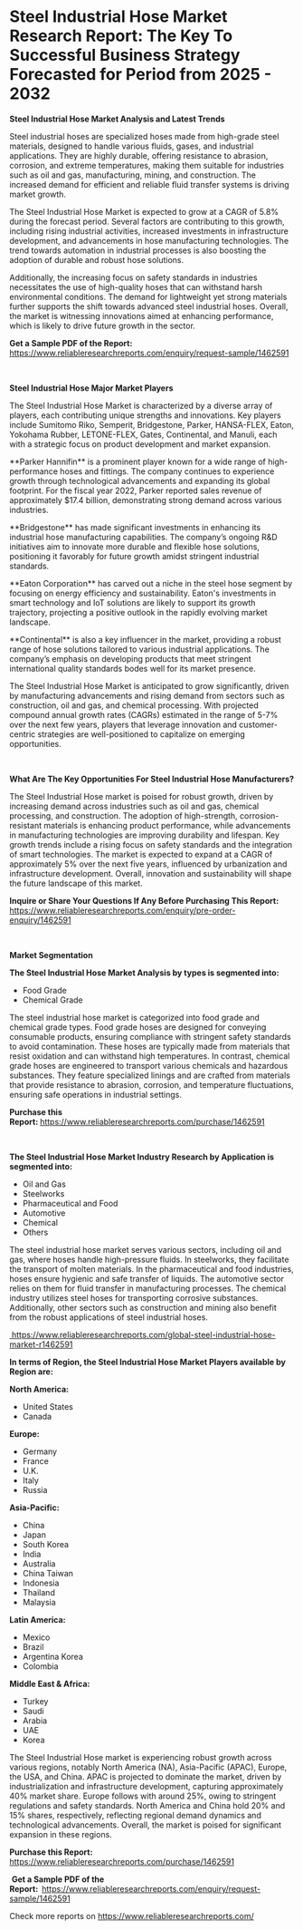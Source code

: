 <p><h1>Steel Industrial Hose Market Research Report: The Key To Successful Business Strategy Forecasted for Period from 2025 - 2032</h1></p><p><strong>Steel Industrial Hose Market Analysis and Latest Trends</strong></p>
<p><p>Steel industrial hoses are specialized hoses made from high-grade steel materials, designed to handle various fluids, gases, and industrial applications. They are highly durable, offering resistance to abrasion, corrosion, and extreme temperatures, making them suitable for industries such as oil and gas, manufacturing, mining, and construction. The increased demand for efficient and reliable fluid transfer systems is driving market growth.</p><p>The Steel Industrial Hose Market is expected to grow at a CAGR of 5.8% during the forecast period. Several factors are contributing to this growth, including rising industrial activities, increased investments in infrastructure development, and advancements in hose manufacturing technologies. The trend towards automation in industrial processes is also boosting the adoption of durable and robust hose solutions.</p><p>Additionally, the increasing focus on safety standards in industries necessitates the use of high-quality hoses that can withstand harsh environmental conditions. The demand for lightweight yet strong materials further supports the shift towards advanced steel industrial hoses. Overall, the market is witnessing innovations aimed at enhancing performance, which is likely to drive future growth in the sector.</p></p>
<p><strong>Get a Sample PDF of the Report:&nbsp;</strong> <a href="https://www.reliableresearchreports.com/enquiry/request-sample/1462591?utm_campaign=38&utm_medium=2&utm_source=Github&utm_content=ia&utm_term=03022025&utm_id=steel-industrial-hose">https://www.reliableresearchreports.com/enquiry/request-sample/1462591</a></p>
<p>&nbsp;</p>
<p><strong>Steel Industrial Hose Major Market Players</strong></p>
<p><p>The Steel Industrial Hose Market is characterized by a diverse array of players, each contributing unique strengths and innovations. Key players include Sumitomo Riko, Semperit, Bridgestone, Parker, HANSA-FLEX, Eaton, Yokohama Rubber, LETONE-FLEX, Gates, Continental, and Manuli, each with a strategic focus on product development and market expansion.</p><p>**Parker Hannifin** is a prominent player known for a wide range of high-performance hoses and fittings. The company continues to experience growth through technological advancements and expanding its global footprint. For the fiscal year 2022, Parker reported sales revenue of approximately $17.4 billion, demonstrating strong demand across various industries.</p><p>**Bridgestone** has made significant investments in enhancing its industrial hose manufacturing capabilities. The company’s ongoing R&D initiatives aim to innovate more durable and flexible hose solutions, positioning it favorably for future growth amidst stringent industrial standards.</p><p>**Eaton Corporation** has carved out a niche in the steel hose segment by focusing on energy efficiency and sustainability. Eaton's investments in smart technology and IoT solutions are likely to support its growth trajectory, projecting a positive outlook in the rapidly evolving market landscape.</p><p>**Continental** is also a key influencer in the market, providing a robust range of hose solutions tailored to various industrial applications. The company’s emphasis on developing products that meet stringent international quality standards bodes well for its market presence.</p><p>The Steel Industrial Hose Market is anticipated to grow significantly, driven by manufacturing advancements and rising demand from sectors such as construction, oil and gas, and chemical processing. With projected compound annual growth rates (CAGRs) estimated in the range of 5-7% over the next few years, players that leverage innovation and customer-centric strategies are well-positioned to capitalize on emerging opportunities.</p></p>
<p>&nbsp;</p>
<p><strong>What Are The Key Opportunities For Steel Industrial Hose Manufacturers?</strong></p>
<p><p>The Steel Industrial Hose market is poised for robust growth, driven by increasing demand across industries such as oil and gas, chemical processing, and construction. The adoption of high-strength, corrosion-resistant materials is enhancing product performance, while advancements in manufacturing technologies are improving durability and lifespan. Key growth trends include a rising focus on safety standards and the integration of smart technologies. The market is expected to expand at a CAGR of approximately 5% over the next five years, influenced by urbanization and infrastructure development. Overall, innovation and sustainability will shape the future landscape of this market.</p></p>
<p><strong>Inquire or Share Your Questions If Any Before Purchasing This Report:</strong> <a href="https://www.reliableresearchreports.com/enquiry/pre-order-enquiry/1462591?utm_campaign=38&utm_medium=2&utm_source=Github&utm_content=ia&utm_term=03022025&utm_id=steel-industrial-hose">https://www.reliableresearchreports.com/enquiry/pre-order-enquiry/1462591</a></p>
<p>&nbsp;</p>
<p><strong>Market Segmentation</strong></p>
<p><strong>The Steel Industrial Hose Market Analysis by types is segmented into:</strong></p>
<p><ul><li>Food Grade</li><li>Chemical Grade</li></ul></p>
<p><p>The steel industrial hose market is categorized into food grade and chemical grade types. Food grade hoses are designed for conveying consumable products, ensuring compliance with stringent safety standards to avoid contamination. These hoses are typically made from materials that resist oxidation and can withstand high temperatures. In contrast, chemical grade hoses are engineered to transport various chemicals and hazardous substances. They feature specialized linings and are crafted from materials that provide resistance to abrasion, corrosion, and temperature fluctuations, ensuring safe operations in industrial settings.</p></p>
<p><strong>Purchase this Report:&nbsp;</strong><a href="https://www.reliableresearchreports.com/purchase/1462591?utm_campaign=38&utm_medium=2&utm_source=Github&utm_content=ia&utm_term=03022025&utm_id=steel-industrial-hose">https://www.reliableresearchreports.com/purchase/1462591</a></p>
<p>&nbsp;</p>
<p><strong>The Steel Industrial Hose Market Industry Research by Application is segmented into:</strong></p>
<p><ul><li>Oil and Gas</li><li>Steelworks</li><li>Pharmaceutical and Food</li><li>Automotive</li><li>Chemical</li><li>Others</li></ul></p>
<p><p>The steel industrial hose market serves various sectors, including oil and gas, where hoses handle high-pressure fluids. In steelworks, they facilitate the transport of molten materials. In the pharmaceutical and food industries, hoses ensure hygienic and safe transfer of liquids. The automotive sector relies on them for fluid transfer in manufacturing processes. The chemical industry utilizes steel hoses for transporting corrosive substances. Additionally, other sectors such as construction and mining also benefit from the robust applications of steel industrial hoses.</p></p>
<p><a href="https://www.reliableresearchreports.com/global-steel-industrial-hose-market-r1462591?utm_campaign=38&utm_medium=2&utm_source=Github&utm_content=ia&utm_term=03022025&utm_id=steel-industrial-hose">&nbsp;https://www.reliableresearchreports.com/global-steel-industrial-hose-market-r1462591</a></p>
<p><strong>In terms of Region, the Steel Industrial Hose Market Players available by Region are:</strong></p>
<p>
    <p> <strong> North America: </strong>
        <ul>
            <li>United States</li>
            <li>Canada</li>
        </ul>
        </p> 
    <p> <strong> Europe: </strong>
        <ul>
            <li>Germany</li>
            <li>France</li>
            <li>U.K.</li>
            <li>Italy</li>
            <li>Russia</li>
        </ul>
        </p> 
    <p> <strong> Asia-Pacific: </strong>
        <ul>
            <li>China</li>
            <li>Japan</li>
            <li>South Korea</li>
            <li>India</li>
            <li>Australia</li>
            <li>China Taiwan</li>
            <li>Indonesia</li>
            <li>Thailand</li>
            <li>Malaysia</li>
        </ul>
        </p> 
    <p> <strong> Latin America: </strong>
        <ul>
            <li>Mexico</li>
            <li>Brazil</li>
            <li>Argentina Korea</li>
            <li>Colombia</li>
        </ul>
        </p> 
    <p> <strong> Middle East & Africa: </strong>
        <ul>
            <li>Turkey</li>
            <li>Saudi</li>
            <li>Arabia</li>
            <li>UAE</li>
            <li>Korea</li>
        </ul>
    </p>
    </p>
<p><p>The Steel Industrial Hose market is experiencing robust growth across various regions, notably North America (NA), Asia-Pacific (APAC), Europe, the USA, and China. APAC is projected to dominate the market, driven by industrialization and infrastructure development, capturing approximately 40% market share. Europe follows with around 25%, owing to stringent regulations and safety standards. North America and China hold 20% and 15% shares, respectively, reflecting regional demand dynamics and technological advancements. Overall, the market is poised for significant expansion in these regions.</p></p>
<p><strong>Purchase this Report: </strong><a href="https://www.reliableresearchreports.com/purchase/1462591?utm_campaign=38&utm_medium=2&utm_source=Github&utm_content=ia&utm_term=03022025&utm_id=steel-industrial-hose">https://www.reliableresearchreports.com/purchase/1462591</a></p>
<p>&nbsp;<strong>Get a Sample PDF of the Report:&nbsp;&nbsp;</strong><a href="https://www.reliableresearchreports.com/enquiry/request-sample/1462591?utm_campaign=38&utm_medium=2&utm_source=Github&utm_content=ia&utm_term=03022025&utm_id=steel-industrial-hose">https://www.reliableresearchreports.com/enquiry/request-sample/1462591</a></p>
<p><strong></strong></p>
<p>Check more reports on <a href="https://www.reliableresearchreports.com/?utm_campaign=38&utm_medium=2&utm_source=Github&utm_content=ia&utm_term=03022025&utm_id=steel-industrial-hose">https://www.reliableresearchreports.com/</a></p>